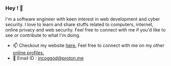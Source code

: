 ### Hey ! 👋

I'm a software engineer with keen interest in web development and cyber security. I love to learn and share stuffs related to computers, internet, online privacy and web security. Feel free to connect with me if you'd like to see or contribute to what I'm doing.

<!--
- 📈 Learning daily to code better, check my progress at [#100DaysofCode](https://github.com/incogGod/100-days-of-code)
-->

 - 📫 Checkout my website [here.](https://incogGod.in) Feel free to connect with me on my other [online profiles.](https://links.incogGod.in) 
 - 💬 Email ID : [incoggod@proton.me](mailto:incoggod@proton.me)
<!--

- 📫 Feel free to connect with me on my other [online profiles.]((https://links.incogGod.in) 
-->
